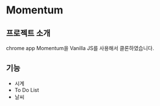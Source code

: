 # Momentum

## 프로젝트 소개

chrome app Momentum을 Vanilla JS를 사용해서 클론하였습니다.

## 기능

- 시계
- To Do List
- 날씨
